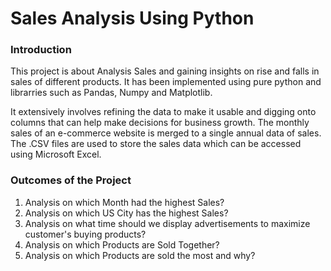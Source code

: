 # Sales Analysis Using Python

### Introduction
This project is about Analysis Sales and gaining insights on rise and falls in sales of different products. It has been implemented using pure python and librarries such as Pandas, Numpy and Matplotlib.

It extensively involves refining the data to make it usable and digging onto columns that can help make decisions for business growth.
The monthly sales of an e-commerce website is merged to a single annual data of sales. The .CSV files are used to store the sales data which can be accessed using Microsoft Excel.

### Outcomes of the Project

1. Analysis on which Month had the highest Sales?
2. Analysis on which US City has the highest Sales?
3. Analysis on what time should we display advertisements to maximize customer's buying products?
4. Analysis on which Products are Sold Together?
5. Analysis on which Products are sold the most and why?
